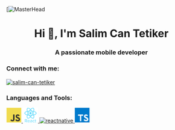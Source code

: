 [![MasterHead](https://www.google.com/search?q=react+native&sxsrf=AB5stBjLRaBppeUIuv5dsoow_HPLNT1eUw:1689598611699&source=lnms&tbm=isch&sa=X&ved=2ahUKEwjJvMCo5ZWAAxUzSvEDHZW3DkIQ_AUoAXoECAIQAw&biw=1536&bih=714&dpr=1.25#imgrc=fAbMhTDuQrTD2M)
<h1 align="center">Hi 👋, I'm Salim Can Tetiker</h1>
<h3 align="center">A passionate mobile developer</h3>

<h3 align="left">Connect with me:</h3>
<p align="left">
<a href="https://linkedin.com/in/Salim Can Tetiker" target="blank"><img align="center" src="https://raw.githubusercontent.com/rahuldkjain/github-profile-readme-generator/master/src/images/icons/Social/linked-in-alt.svg" alt="salim-can-tetiker" height="30" width="40" /></a>
</p>

<h3 align="left">Languages and Tools:</h3>
<p align="left"> <a href="https://developer.mozilla.org/en-US/docs/Web/JavaScript" target="_blank" rel="noreferrer"> <img src="https://raw.githubusercontent.com/devicons/devicon/master/icons/javascript/javascript-original.svg" alt="javascript" width="40" height="40"/> </a> <a href="https://reactjs.org/" target="_blank" rel="noreferrer"> <img src="https://raw.githubusercontent.com/devicons/devicon/master/icons/react/react-original-wordmark.svg" alt="react" width="40" height="40"/> </a> <a href="https://reactnative.dev/" target="_blank" rel="noreferrer"> <img src="https://reactnative.dev/img/header_logo.svg" alt="reactnative" width="40" height="40"/> </a> <a href="https://www.typescriptlang.org/" target="_blank" rel="noreferrer"> <img src="https://raw.githubusercontent.com/devicons/devicon/master/icons/typescript/typescript-original.svg" alt="typescript" width="40" height="40"/> </a> </p>
